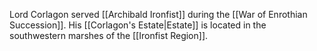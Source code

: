 
Lord Corlagon served [[Archibald Ironfist]] during the [[War of Enrothian Succession]]. His [[Corlagon's Estate|Estate]] is located in the southwestern marshes of the [[Ironfist Region]].
